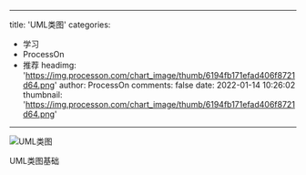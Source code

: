 
---
title: 'UML类图'
categories: 
 - 学习
 - ProcessOn
 - 推荐
headimg: 'https://img.processon.com/chart_image/thumb/6194fb171efad406f8721d64.png'
author: ProcessOn
comments: false
date: 2022-01-14 10:26:02
thumbnail: 'https://img.processon.com/chart_image/thumb/6194fb171efad406f8721d64.png'
---

<div>   
<img class="thumb" alt="UML类图" src="https://img.processon.com/chart_image/thumb/6194fb171efad406f8721d64.png" referrerpolicy="no-referrer">
<p>UML类图基础</p>  
</div>
            